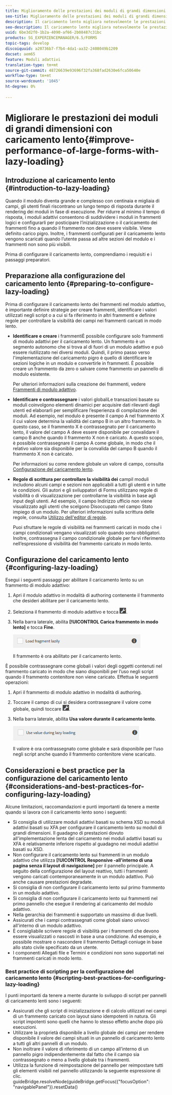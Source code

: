 ```yaml
---
title: Miglioramento delle prestazioni dei moduli di grandi dimensioni con caricamento lento
seo-title: Miglioramento delle prestazioni dei moduli di grandi dimensioni con caricamento lento
description: Il caricamento lento migliora notevolmente le prestazioni dei moduli adattivi grandi e complessi posticipando l’inizializzazione e il caricamento dei frammenti di modulo fino a quando non saranno visibili.
seo-description: Il caricamento lento migliora notevolmente le prestazioni dei moduli adattivi grandi e complessi posticipando l’inizializzazione e il caricamento dei frammenti di modulo fino a quando non saranno visibili.
uuid: 6be3d2f0-1b2a-4090-af66-2b08487c31bc
products: SG_EXPERIENCEMANAGER/6.5/FORMS
topic-tags: develop
discoiquuid: a20736b7-f7b4-4da1-aa32-2408049b1209
docset: aem65
feature: Moduli adattivi
translation-type: tm+mt
source-git-commit: 48726639e93696f32fa368fad2630e6fca50640e
workflow-type: tm+mt
source-wordcount: '1045'
ht-degree: 0%

---
```



# Migliorare le prestazioni dei moduli di grandi dimensioni con caricamento lento{#improve-performance-of-large-forms-with-lazy-loading}

## Introduzione al caricamento lento {#introduction-to-lazy-loading}

Quando il modulo diventa grande e complesso con centinaia e migliaia di campi, gli utenti finali riscontrano un lungo tempo di risposta durante il rendering dei moduli in fase di esecuzione. Per ridurre al minimo il tempo di risposta, i moduli adattivi consentono di suddividere i moduli in frammenti logici e configurarli per posticipare l’inizializzazione o il caricamento dei frammenti fino a quando il frammento non deve essere visibile. Viene definito carico pigro. Inoltre, i frammenti configurati per il caricamento lento vengono scaricati quando l’utente passa ad altre sezioni del modulo e i frammenti non sono più visibili.

Prima di configurare il caricamento lento, comprendiamo i requisiti e i passaggi preparatori.

## Preparazione alla configurazione del caricamento lento {#preparing-to-configure-lazy-loading}

Prima di configurare il caricamento lento dei frammenti nel modulo adattivo, è importante definire strategie per creare frammenti, identificare i valori utilizzati negli script o a cui si fa riferimento in altri frammenti e definire regole per controllare la visibilità dei campi nei frammenti caricati in modo lento.

* **Identificare e creare**
i frammentiÈ possibile configurare solo frammenti di modulo adattivi per il caricamento lento. Un frammento è un segmento autonomo che si trova al di fuori di un modulo adattivo e può essere riutilizzato nei diversi moduli. Quindi, il primo passo verso l&#39;implementazione del caricamento pigro è quello di identificare le sezioni logiche in un modulo e convertirle in frammenti. È possibile creare un frammento da zero o salvare come frammento un pannello di modulo esistente.

   Per ulteriori informazioni sulla creazione dei frammenti, vedere [Frammenti di modulo adattivo](../../forms/using/adaptive-form-fragments.md).

* **Identificare e contrassegnare**
i valori globaliLe transazioni basate su moduli coinvolgono elementi dinamici per acquisire dati rilevanti dagli utenti ed elaborarli per semplificare l’esperienza di compilazione dei moduli. Ad esempio, nel modulo è presente il campo A nel frammento X il cui valore determina la validità del campo B in un altro frammento. In questo caso, se il frammento X è contrassegnato per il caricamento lento, il valore del campo A deve essere disponibile per convalidare il campo B anche quando il frammento X non è caricato. A questo scopo, è possibile contrassegnare il campo A come globale, in modo che il relativo valore sia disponibile per la convalida del campo B quando il frammento X non è caricato.

   Per informazioni su come rendere globale un valore di campo, consulta [Configurazione del caricamento lento](../../forms/using/lazy-loading-adaptive-forms.md#p-configuring-lazy-loading-p).

* **Regole di scrittura per controllare la visibilità dei**
campiI moduli includono alcuni campi e sezioni non applicabili a tutti gli utenti e in tutte le condizioni. Gli autori e gli sviluppatori di Forms utilizzano regole di visibilità o di visualizzazione per controllarne la visibilità in base agli input degli utenti. Ad esempio, il campo Indirizzo ufficio non viene visualizzato agli utenti che scelgono Disoccupato nel campo Stato impiego di un modulo. Per ulteriori informazioni sulla scrittura delle regole, consulta [Utilizzo dell&#39;editor di regole](../../forms/using/rule-editor.md).

   Puoi sfruttare le regole di visibilità nei frammenti caricati in modo che i campi condizionali vengano visualizzati solo quando sono obbligatori. Inoltre, contrassegna il campo condizionale globale per farvi riferimento nell’espressione di visibilità del frammento caricato in modo lento.

## Configurazione del caricamento lento {#configuring-lazy-loading}

Esegui i seguenti passaggi per abilitare il caricamento lento su un frammento di modulo adattivo:

1. Apri il modulo adattivo in modalità di authoring contenente il frammento che desideri abilitare per il caricamento lento.
1. Seleziona il frammento di modulo adattivo e tocca ![cmppr](assets/cmppr.png).
1. Nella barra laterale, abilita **[!UICONTROL Carica frammento in modo lento]** e tocca **Fine**.

   ![Abilita caricamento lento per il frammento di modulo adattivo](assets/lazy-loading-fragment.png)

   Il frammento è ora abilitato per il caricamento lento.

È possibile contrassegnare come globali i valori degli oggetti contenuti nel frammento caricato in modo che siano disponibili per l’uso negli script quando il frammento contenitore non viene caricato. Effettua le seguenti operazioni:

1. Apri il frammento di modulo adattivo in modalità di authoring.
1. Toccare il campo di cui si desidera contrassegnare il valore come globale, quindi toccare ![cmppr](assets/cmppr.png).
1. Nella barra laterale, abilita **Usa valore durante il caricamento lento**.

   ![Campo di carico pigro nella barra laterale](assets/enable-lazy-loading.png)

   Il valore è ora contrassegnato come globale e sarà disponibile per l’uso negli script anche quando il frammento contenitore viene scaricato.

## Considerazioni e best practice per la configurazione del caricamento lento {#considerations-and-best-practices-for-configuring-lazy-loading}

Alcune limitazioni, raccomandazioni e punti importanti da tenere a mente quando si lavora con il caricamento lento sono i seguenti:

* Si consiglia di utilizzare moduli adattivi basati su schema XSD su moduli adattivi basati su XFA per configurare il caricamento lento su moduli di grandi dimensioni. Il guadagno di prestazioni dovuto all&#39;implementazione lenta del caricamento nei moduli adattivi basati su XFA è relativamente inferiore rispetto al guadagno nei moduli adattivi basati su XSD.
* Non configurare il caricamento lento sui frammenti in un modulo adattivo che utilizza **[!UICONTROL Responsive -all&#39;interno di una pagina senza il layout di navigazione]** per il pannello principale. A seguito della configurazione del layout reattivo, tutti i frammenti vengono caricati contemporaneamente in un modulo adattivo. Può anche causare prestazioni degradate.
* Si consiglia di non configurare il caricamento lento sul primo frammento in un modulo adattivo.
* Si consiglia di non configurare il caricamento lento sui frammenti nel primo pannello che esegue il rendering al caricamento del modulo adattivo.
* Nella gerarchia dei frammenti è supportato un massimo di due livelli.
* Assicurati che i campi contrassegnati come globali siano univoci all&#39;interno di un modulo adattivo.
* È consigliabile scrivere regole di visibilità per i frammenti che devono essere visualizzati o nascosti in base a una condizione. Ad esempio, è possibile mostrare o nascondere il frammento Dettagli coniuge in base allo stato civile specificato da un utente.
* I componenti Allegati file e Termini e condizioni non sono supportati nei frammenti caricati in modo lento.

### Best practice di scripting per la configurazione del caricamento lento {#scripting-best-practices-for-configuring-lazy-loading}

I punti importanti da tenere a mente durante lo sviluppo di script per pannelli di caricamento lenti sono i seguenti:

* Assicurati che gli script di inizializzazione e di calcolo utilizzati nei campi di un frammento caricato con layout siano idempotenti in natura. Gli script impotenti sono quelli che hanno lo stesso effetto anche dopo più esecuzioni.
* Utilizzare la proprietà disponibile a livello globale dei campi per rendere disponibile il valore dei campi situati in un pannello di caricamento lento a tutti gli altri pannelli di un modulo.
* Non inoltrare il valore di riferimento di un campo all’interno di un pannello pigro indipendentemente dal fatto che il campo sia contrassegnato o meno a livello globale tra i frammenti.
* Utilizza la funzione di reimpostazione del pannello per reimpostare tutti gli elementi visibili nel pannello utilizzando la seguente espressione di clic.\
   guideBridge.resolveNode(guideBridge.getFocus({&quot;focusOption&quot;: &quot;navigablePanel&quot;}).resetData()

